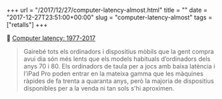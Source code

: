 +++
url = "/2017/12/27/computer-latency-almost.html"
title = ""
date = "2017-12-27T23:51:00+00:00"
slug = "computer-latency-almost"
tags = ["retalls"]
+++

📎 [Computer latency: 1977-2017](https://danluu.com/input-lag/)

> Gairebé tots els ordinadors i dispositius mòbils que la gent compra avui dia són més lents que els models habituals d’ordinadors dels anys 70 i 80. Els ordinadors de taula per a jocs amb baixa latència i l’iPad Pro poden entrar en la mateixa gamma que les màquines ràpides de fa trenta a quaranta anys, però la majoria de dispositius disponibles per a la venda ni tan sols s'hi aproximen.